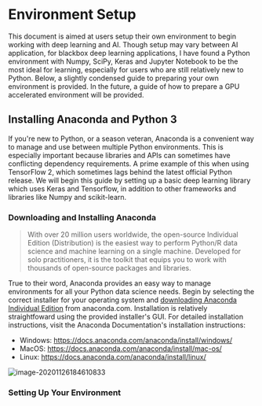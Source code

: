 # Environment Setup

This document is aimed at users setup their own environment to begin working with deep learning and AI. Though setup may vary between AI application, for blackbox deep learning applications, I have found a Python environment with Numpy, SciPy, Keras and Jupyter Notebook to be the most ideal for learning, especially for users who are still relatively new to Python. Below, a slightly condensed guide to preparing your own environment is provided. In the future, a guide of how to prepare a GPU accelerated environment will be provided.

## Installing Anaconda and Python 3

If you're new to Python, or a season veteran, Anaconda is a convenient way to manage and use between multiple Python environments. This is especially important because libraries and APIs can sometimes have conflicting dependency requirements. A prime example of this when using TensorFlow 2, which sometimes lags behind the latest official Python release. We will begin this guide by setting up a basic deep learning library which uses Keras and Tensorflow, in addition to other frameworks and libraries like Numpy and scikit-learn.

### Downloading and Installing Anaconda

> With over 20 million users worldwide, the open-source Individual Edition (Distribution) is the easiest way to perform Python/R data science and  machine learning on a single machine. Developed for solo practitioners,  it is the toolkit that equips you to work with thousands of open-source  packages and libraries.

True to their word, Anaconda provides an easy way to manage environments for all your Python data science needs. Begin by selecting the correct installer for your operating system and [downloading Anaconda Individual Edition](https://www.anaconda.com/products/individual) from anaconda.com. Installation is relatively straightfoward using the provided installer's GUI. For detailed installation instructions, visit the Anaconda Documentation's installation instructions:

- Windows: https://docs.anaconda.com/anaconda/install/windows/
- MacOS: https://docs.anaconda.com/anaconda/install/mac-os/
- Linux: https://docs.anaconda.com/anaconda/install/linux/

![image-20201126184610833](C:\Users\ssbri\AppData\Roaming\Typora\typora-user-images\image-20201126184610833.png)

### Setting Up Your Environment

